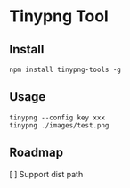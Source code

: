 # Tinypng Tool

## Install
```shell
npm install tinypng-tools -g
```

## Usage
``` shell
tinypng --config key xxx
tinypng ./images/test.png
```

## Roadmap
[ ] Support dist path
